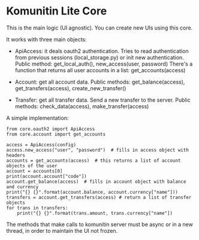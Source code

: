# Komunitin Lite Core

This is the main logic (UI agnostic). You can create new UIs using this core.

It works with three main objects:

- ApiAccess: it deals oauth2 authentication. Tries to read authentication from previous sessions (local_storage.py) or init new authentication.
  Public method: get_local_auth(), new_access(user, password)
  There's a function that returns all user accounts in a list: get_accounts(access) 
  
- Account: get all account data. 
  Public methods: get_balance(access), get_transfers(access), create_new_transfer()

- Transfer: get all transfer data. Send a new transfer to the server.
  Public methods: check_data(access), make_transfer(access)


A simple implementation:

    from core.oauth2 import ApiAccess
    from core.account import get_accounts
    
    access = ApiAccess(config)
    access.new_access("user", "password")  # fills in access object with headers
    accounts = get_accounts(access)  # this returns a list of account objects of the user
    account = accounts[0]
    print(account.account["code"])
    account.get_balance(access)  # fills in account object with balance and currency
    print("{} {}".format(account.balance, account.currency["name"]))
    transfers = account.get_transfers(access) # return a list of transfer objects
    for trans in transfers:
        print("{} {}".format(trans.amount, trans.currency["name"])


The methods that make calls to komunitin server must be async or in a new
thread, in order to maintain the UI not frozen.

